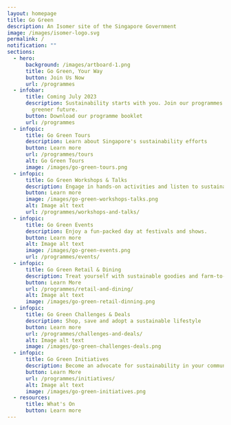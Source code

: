 ```yaml
---
layout: homepage
title: Go Green
description: An Isomer site of the Singapore Government
image: /images/isomer-logo.svg
permalink: /
notification: ""
sections:
  - hero:
      background: /images/artboard-1.png
      title: Go Green, Your Way
      button: Join Us Now
      url: /programmes
  - infobar:
      title: Coming July 2023
      description: Sustainability starts with you. Join our programmes to build a
        greener future.
      button: Download our programme booklet
      url: /programmes
  - infopic:
      title: Go Green Tours
      description: Learn about Singapore's sustainability efforts
      button: Learn more
      url: /programmes/tours
      alt: Go Green Tours
      image: /images/go-green-tours.png
  - infopic:
      title: Go Green Workshops & Talks
      description: Engage in hands-on activities and listen to sustainability conferences.
      button: Learn more
      image: /images/go-green-workshops-talks.png
      alt: Image alt text
      url: /programmes/workshops-and-talks/
  - infopic:
      title: Go Green Events
      description: Enjoy a fun-packed day at festivals and shows.
      button: Learn more
      alt: Image alt text
      image: /images/go-green-events.png
      url: /programmes/events/
  - infopic:
      title: Go Green Retail & Dining
      description: Treat yourself with sustainable goodies and farm-to-table experiences.
      button: Learn More
      url: /programmes/retail-and-dining/
      alt: Image alt text
      image: /images/go-green-retail-dinning.png
  - infopic:
      title: Go Green Challenges & Deals
      description: Shop, save and adopt a sustainable lifestyle
      button: Learn more
      url: /programmes/challenges-and-deals/
      alt: Image alt text
      image: /images/go-green-challenges-deals.png
  - infopic:
      title: Go Green Initiatives
      description: Become an advocate for sustainability in your community.
      button: Learn More
      url: /programmes/initiatives/
      alt: Image alt text
      image: /images/go-green-initiatives.png
  - resources:
      title: What's On
      button: Learn more
---
```

